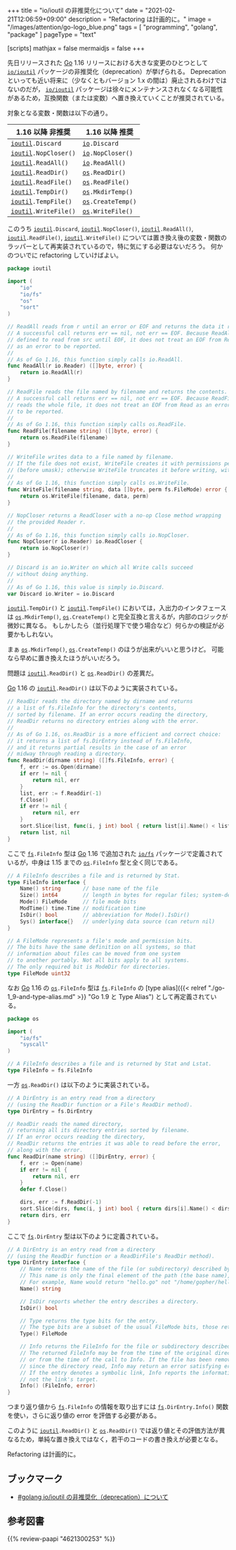 +++
title = "io/ioutil の非推奨化について"
date =  "2021-02-21T12:06:59+09:00"
description = "Refactoring は計画的に。"
image = "/images/attention/go-logo_blue.png"
tags = [ "programming", "golang", "package" ]
pageType = "text"

[scripts]
  mathjax = false
  mermaidjs = false
+++

先日リリースされた [Go] 1.16 リリースにおける大きな変更のひとつとして [`io/ioutil`][`ioutil`] パッケージの非推奨化（deprecation）が挙げられる。
Deprecation といっても近い将来に（少なくともバージョン 1.x の間は）廃止されるわけではないのだが， [`io/ioutil`][`ioutil`] パッケージは徐々にメンテナンスされなくなる可能性があるため，互換関数（または変数）へ置き換えていくことが推奨されている。

対象となる変数・関数は以下の通り。

| 1.16 以降 非推奨         | 1.16 以降 推奨        |
| ------------------------ | --------------------- |
| [`ioutil`]`.Discard`     | [`io`]`.Discard`      |
| [`ioutil`]`.NopCloser()` | [`io`]`.NopCloser()`  |
| [`ioutil`]`.ReadAll()`   | [`io`]`.ReadAll()`    |
| [`ioutil`]`.ReadDir()`   | [`os`]`.ReadDir()`    |
| [`ioutil`]`.ReadFile()`  | [`os`]`.ReadFile()`   |
| [`ioutil`]`.TempDir()`   | [`os`]`.MkdirTemp()`  |
| [`ioutil`]`.TempFile()`  | [`os`]`.CreateTemp()` |
| [`ioutil`]`.WriteFile()` | [`os`]`.WriteFile()`  |

このうち [`ioutil`]`.Discard`, [`ioutil`]`.NopCloser()`, [`ioutil`]`.ReadAll()`, [`ioutil`]`.ReadFile()`, [`ioutil`]`.WriteFile()` については置き換え後の変数・関数のラッパーとして再実装されているので，特に気にする必要はないだろう。
何かのついでに refactoring していけばよい。

```go
package ioutil

import (
	"io"
	"io/fs"
	"os"
	"sort"
)

// ReadAll reads from r until an error or EOF and returns the data it read.
// A successful call returns err == nil, not err == EOF. Because ReadAll is
// defined to read from src until EOF, it does not treat an EOF from Read
// as an error to be reported.
//
// As of Go 1.16, this function simply calls io.ReadAll.
func ReadAll(r io.Reader) ([]byte, error) {
	return io.ReadAll(r)
}

// ReadFile reads the file named by filename and returns the contents.
// A successful call returns err == nil, not err == EOF. Because ReadFile
// reads the whole file, it does not treat an EOF from Read as an error
// to be reported.
//
// As of Go 1.16, this function simply calls os.ReadFile.
func ReadFile(filename string) ([]byte, error) {
	return os.ReadFile(filename)
}

// WriteFile writes data to a file named by filename.
// If the file does not exist, WriteFile creates it with permissions perm
// (before umask); otherwise WriteFile truncates it before writing, without changing permissions.
//
// As of Go 1.16, this function simply calls os.WriteFile.
func WriteFile(filename string, data []byte, perm fs.FileMode) error {
	return os.WriteFile(filename, data, perm)
}

// NopCloser returns a ReadCloser with a no-op Close method wrapping
// the provided Reader r.
//
// As of Go 1.16, this function simply calls io.NopCloser.
func NopCloser(r io.Reader) io.ReadCloser {
	return io.NopCloser(r)
}

// Discard is an io.Writer on which all Write calls succeed
// without doing anything.
//
// As of Go 1.16, this value is simply io.Discard.
var Discard io.Writer = io.Discard
```

[`ioutil`]`.TempDir()` と [`ioutil`]`.TempFile()` においては，入出力のインタフェースは [`os`]`.MkdirTemp()`, [`os`]`.CreateTemp()` と完全互換と言えるが，内部のロジックが微妙に異なる。
もしかしたら（並行処理下で使う場合など）何らかの検証が必要かもしれない。

まぁ [`os`]`.MkdirTemp()`, [`os`]`.CreateTemp()` のほうが出来がいいと思うけど。
可能なら早めに置き換えたほうがいいだろう。

問題は [`ioutil`]`.ReadDir()` と [`os`]`.ReadDir()` の差異だ。

[Go] 1.16 の [`ioutil`]`.ReadDir()` は以下のように実装されている。

```go
// ReadDir reads the directory named by dirname and returns
// a list of fs.FileInfo for the directory's contents,
// sorted by filename. If an error occurs reading the directory,
// ReadDir returns no directory entries along with the error.
//
// As of Go 1.16, os.ReadDir is a more efficient and correct choice:
// it returns a list of fs.DirEntry instead of fs.FileInfo,
// and it returns partial results in the case of an error
// midway through reading a directory.
func ReadDir(dirname string) ([]fs.FileInfo, error) {
    f, err := os.Open(dirname)
    if err != nil {
        return nil, err
    }
    list, err := f.Readdir(-1)
    f.Close()
    if err != nil {
        return nil, err
    }
    sort.Slice(list, func(i, j int) bool { return list[i].Name() < list[j].Name() })
    return list, nil
}
```

ここで [`fs`]`.FileInfo` 型は [Go] 1.16 で追加された [`io/fs`][`fs`] パッケージで定義されているが，中身は 1.15 までの  [`os`]`.FileInfo` 型と全く同じである。

```go
// A FileInfo describes a file and is returned by Stat.
type FileInfo interface {
    Name() string       // base name of the file
    Size() int64        // length in bytes for regular files; system-dependent for others
    Mode() FileMode     // file mode bits
    ModTime() time.Time // modification time
    IsDir() bool        // abbreviation for Mode().IsDir()
    Sys() interface{}   // underlying data source (can return nil)
}

// A FileMode represents a file's mode and permission bits.
// The bits have the same definition on all systems, so that
// information about files can be moved from one system
// to another portably. Not all bits apply to all systems.
// The only required bit is ModeDir for directories.
type FileMode uint32
```

なお [Go] 1.16 の [`os`]`.FileInfo` 型は [`fs`]`.FileInfo` の [type alias]({{< relref "./go-1_9-and-type-alias.md" >}} "Go 1.9 と Type Alias") として再定義されている。

```go
package os

import (
	"io/fs"
	"syscall"
)

// A FileInfo describes a file and is returned by Stat and Lstat.
type FileInfo = fs.FileInfo
```

一方 [`os`]`.ReadDir()` は以下のように実装されている。

```go
// A DirEntry is an entry read from a directory
// (using the ReadDir function or a File's ReadDir method).
type DirEntry = fs.DirEntry

// ReadDir reads the named directory,
// returning all its directory entries sorted by filename.
// If an error occurs reading the directory,
// ReadDir returns the entries it was able to read before the error,
// along with the error.
func ReadDir(name string) ([]DirEntry, error) {
    f, err := Open(name)
    if err != nil {
        return nil, err
    }
    defer f.Close()

    dirs, err := f.ReadDir(-1)
    sort.Slice(dirs, func(i, j int) bool { return dirs[i].Name() < dirs[j].Name() })
    return dirs, err
}
```

ここで [`fs`]`.DirEntry` 型は以下のように定義されている。

```go
// A DirEntry is an entry read from a directory
// (using the ReadDir function or a ReadDirFile's ReadDir method).
type DirEntry interface {
    // Name returns the name of the file (or subdirectory) described by the entry.
    // This name is only the final element of the path (the base name), not the entire path.
    // For example, Name would return "hello.go" not "/home/gopher/hello.go".
    Name() string

    // IsDir reports whether the entry describes a directory.
    IsDir() bool

    // Type returns the type bits for the entry.
    // The type bits are a subset of the usual FileMode bits, those returned by the FileMode.Type method.
    Type() FileMode

    // Info returns the FileInfo for the file or subdirectory described by the entry.
    // The returned FileInfo may be from the time of the original directory read
    // or from the time of the call to Info. If the file has been removed or renamed
    // since the directory read, Info may return an error satisfying errors.Is(err, ErrNotExist).
    // If the entry denotes a symbolic link, Info reports the information about the link itself,
    // not the link's target.
    Info() (FileInfo, error)
}
```

つまり返り値から [`fs`]`.FileInfo` の情報を取り出すには [`fs`]`.DirEntry.Info()` 関数を使い，さらに返り値の error を評価する必要がある。

このように [`ioutil`]`.ReadDir()` と [`os`]`.ReadDir()` では返り値とその評価方法が異なるため，単純な置き換えではなく，若干のコードの書き換えが必要となる。

Refactoring は計画的に。

## ブックマーク

- [#golang io/ioutil の非推奨化（deprecation）について](https://zenn.dev/spiegel/scraps/13158f793611df)

[Go]: https://golang.org/ "The Go Programming Language"
[`io`]: https://golang.org/pkg/io/ "io - The Go Programming Language"
[`os`]: https://golang.org/pkg/os/ "os - The Go Programming Language"
[`ioutil`]: https://golang.org/pkg/io/ioutil/ "ioutil - The Go Programming Language"
[`fs`]: https://golang.org/pkg/io/fs/ "fs - The Go Programming Language"

## 参考図書

{{% review-paapi "4621300253" %}} <!-- プログラミング言語Go -->
